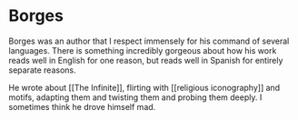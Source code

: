 # Borges
Borges was an author that I respect immensely for his command of several languages. There is something incredibly gorgeous about how his work reads well in English for one reason, but reads well in Spanish for entirely separate reasons. 

He wrote about [[The Infinite]], flirting with [[religious iconography]] and motifs, adapting them and twisting them and probing them deeply. I sometimes think he drove himself mad. 